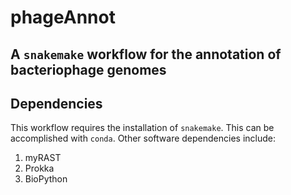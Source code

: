 # phageAnnot


## A `snakemake` workflow for the annotation of bacteriophage genomes

## Dependencies

This workflow requires the installation of `snakemake`. This can be accomplished with `conda`. Other software dependencies include:

1. myRAST
2. Prokka
3. BioPython
